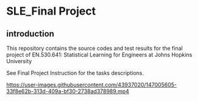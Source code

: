 # SLE_Final Project

## introduction

This repository contains the source codes and test results for the final project of EN.530.641: Statistical Learning for Engineers at Johns Hopkins University

See Final Project Instruction for the tasks descriptions.


https://user-images.githubusercontent.com/43937020/147005605-33f8e62b-313d-409a-bf30-2738ad378989.mp4

